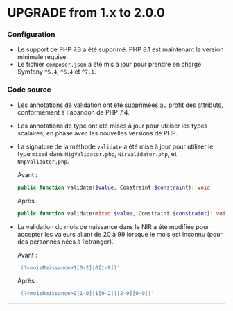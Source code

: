 # UPGRADE from 1.x to 2.0.0

### Configuration

  * Le support de PHP 7.3 a été supprimé. PHP 8.1 est maintenant la version minimale requise.
  * Le fichier `composer.json` a été mis à jour pour prendre en charge Symfony `^5.4`, `^6.4` et `^7.1`.

### Code source

  * Les annotations de validation ont été supprimées au profit des attributs, conformément à l'abandon de PHP 7.4.
  * Les annotations de type ont été mises à jour pour utiliser les types scalaires, en phase avec les nouvelles versions de PHP.
  * La signature de la méthode `validate` a été mise à jour pour utiliser le type `mixed` dans `MigValidator.php`, `NirValidator.php`, et `NnpValidator.php`.

    Avant :

    ```php
    public function validate($value, Constraint $constraint): void
    ```

    Après :

    ```php
    public function validate(mixed $value, Constraint $constraint): void
    ```

  * La validation du mois de naissance dans le NIR a été modifiée pour accepter les valeurs allant de 20 à 99 lorsque le mois est inconnu (pour des personnes nées à l’étranger).

    Avant :

    ```php
    '(?<moisNaissance>1[0-2]|0[1-9])'
    ```

    Après :

    ```php
    '(?<moisNaissance>0[1-9]|1[0-2]|[2-9][0-9])'
    ```

---
